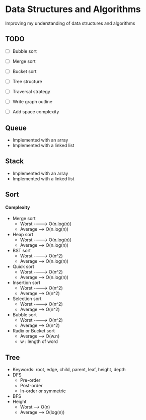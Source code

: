 # Data Structures and Algorithms

Improving my understanding of data structures and algorithms

## TODO
+ [ ] Bubble sort
+ [ ] Merge sort
+ [ ] Bucket sort
+ [ ] Tree structure
+ [ ] Traversal strategy
+ [ ] Write graph outline
+ [ ] Add space complexity


## Queue
- Implemented with an array
- Implemented with a linked list

## Stack
- Implemented with an array
- Implemented with a linked list

## Sort
#### Complexity
+ Merge sort
    + Worst ----> O(n.log(n))
    + Average --> O(n.log(n))
+ Heap sort
    + Worst ----> O(n.log(n))
    + Average --> O(n.log(n))
+ BST sort
    + Worst ----> O(n^2)
    + Average --> O(n.log(n))
+ Quick sort
    + Worst ----> O(n^2)
    + Average --> O(n.log(n))
+ Insertion sort
    + Worst ----> O(n^2)
    + Average --> O(n^2)
+ Selection sort
    + Worst ----> O(n^2)
    + Average --> O(n^2)
+ Bubble sort
    + Worst ----> O(n^2)
    + Average --> O(n^2)
+ Radix or Bucket sort
    + Average --> O(w.n)
    + w : length of word

## Tree
- Keywords: root, edge, child, parent, leaf, height, depth
- DFS
    + Pre-order
    + Post-order
    + In-order or symmetric
- BFS
- Height
    + Worst   --> O(n)
    + Average --> O(log(n))
